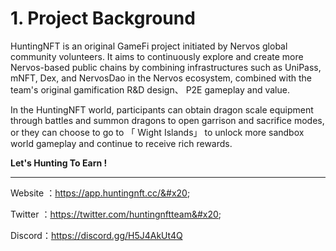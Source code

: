 # 1. Project Background

HuntingNFT is an original GameFi project initiated by Nervos global community volunteers. It aims to continuously explore and create more Nervos-based public chains by combining infrastructures such as UniPass, mNFT, Dex, and NervosDao in the Nervos ecosystem, combined with the team's original gamification R\&D design、 P2E gameplay and value.&#x20;



In the HuntingNFT world, participants can obtain dragon scale equipment through battles and summon dragons to open garrison and sacrifice modes, or they can choose to go to 「 Wight Islands」 to unlock more sandbox world gameplay and continue to receive rich rewards.



**Let's Hunting To Earn !**

****

Website ：https://app.huntingnft.cc/&#x20;

Twitter ：https://twitter.com/huntingnftteam&#x20;

Discord：https://discord.gg/H5J4AkUt4Q
